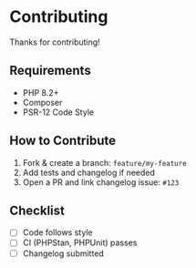 # Contributing

Thanks for contributing!

## Requirements

- PHP 8.2+
- Composer
- PSR-12 Code Style

## How to Contribute

1. Fork & create a branch: `feature/my-feature`
2. Add tests and changelog if needed
3. Open a PR and link changelog issue: `#123`

## Checklist

- [ ] Code follows style
- [ ] CI (PHPStan, PHPUnit) passes
- [ ] Changelog submitted
